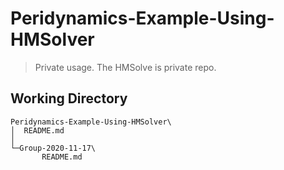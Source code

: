 # Peridynamics-Example-Using-HMSolver

> Private usage. The HMSolve is private repo.

## Working Directory

```plain
Peridynamics-Example-Using-HMSolver\
│  README.md
│
└─Group-2020-11-17\
       README.md
```